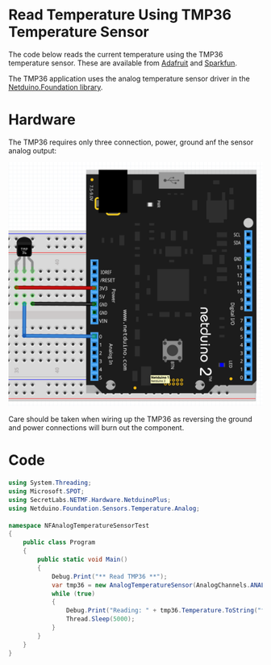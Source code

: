 # Read Temperature Using TMP36 Temperature Sensor

The code below reads the current temperature using the TMP36 temperature sensor.  These are available from [Adafruit](https://www.adafruit.com/product/165) and [Sparkfun](https://www.sparkfun.com/products/10988).

The TMP36 application uses the analog temperature sensor driver in the [Netduino.Foundation library](https://github.com/WildernessLabs/Netduino.Foundation).

# Hardware

The TMP36 requires only three connection, power, ground anf the sensor analog output:

![TMP36 Wiring Diagram](TMP36.png)

Care should be taken when wiring up the TMP36 as reversing the ground and power connections will burn out the component.

# Code
```csharp
using System.Threading;
using Microsoft.SPOT;
using SecretLabs.NETMF.Hardware.NetduinoPlus;
using Netduino.Foundation.Sensors.Temperature.Analog;

namespace NFAnalogTemperatureSensorTest
{
    public class Program
    {
        public static void Main()
        {
            Debug.Print("** Read TMP36 **");
            var tmp36 = new AnalogTemperatureSensor(AnalogChannels.ANALOG_PIN_A0, AnalogTemperatureSensor.SensorType.TMP36);
            while (true)
            {
                Debug.Print("Reading: " + tmp36.Temperature.ToString("f2"));
                Thread.Sleep(5000);
            }
        }
    }
}
```